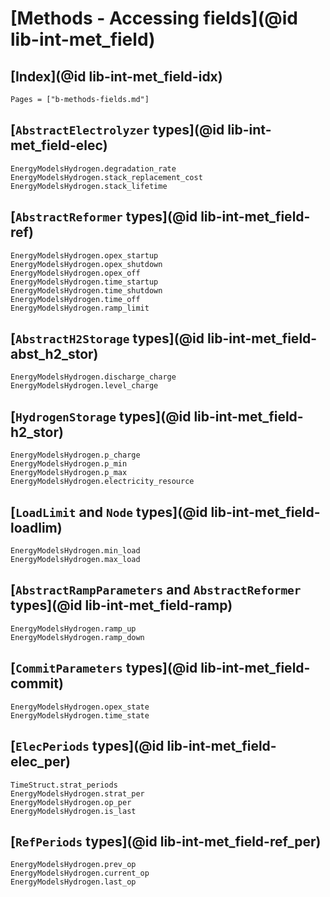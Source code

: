 
# [Methods - Accessing fields](@id lib-int-met_field)

## [Index](@id lib-int-met_field-idx)

```@index
Pages = ["b-methods-fields.md"]
```

## [`AbstractElectrolyzer` types](@id lib-int-met_field-elec)

```@docs
EnergyModelsHydrogen.degradation_rate
EnergyModelsHydrogen.stack_replacement_cost
EnergyModelsHydrogen.stack_lifetime
```

## [`AbstractReformer` types](@id lib-int-met_field-ref)

```@docs
EnergyModelsHydrogen.opex_startup
EnergyModelsHydrogen.opex_shutdown
EnergyModelsHydrogen.opex_off
EnergyModelsHydrogen.time_startup
EnergyModelsHydrogen.time_shutdown
EnergyModelsHydrogen.time_off
EnergyModelsHydrogen.ramp_limit
```

## [`AbstractH2Storage` types](@id lib-int-met_field-abst_h2_stor)

```@docs
EnergyModelsHydrogen.discharge_charge
EnergyModelsHydrogen.level_charge
```

## [`HydrogenStorage` types](@id lib-int-met_field-h2_stor)

```@docs
EnergyModelsHydrogen.p_charge
EnergyModelsHydrogen.p_min
EnergyModelsHydrogen.p_max
EnergyModelsHydrogen.electricity_resource
```

## [`LoadLimit` and `Node` types](@id lib-int-met_field-loadlim)

```@docs
EnergyModelsHydrogen.min_load
EnergyModelsHydrogen.max_load
```

## [`AbstractRampParameters` and `AbstractReformer` types](@id lib-int-met_field-ramp)

```@docs
EnergyModelsHydrogen.ramp_up
EnergyModelsHydrogen.ramp_down
```

## [`CommitParameters` types](@id lib-int-met_field-commit)

```@docs
EnergyModelsHydrogen.opex_state
EnergyModelsHydrogen.time_state
```

## [`ElecPeriods` types](@id lib-int-met_field-elec_per)

```@docs
TimeStruct.strat_periods
EnergyModelsHydrogen.strat_per
EnergyModelsHydrogen.op_per
EnergyModelsHydrogen.is_last
```

## [`RefPeriods` types](@id lib-int-met_field-ref_per)

```@docs
EnergyModelsHydrogen.prev_op
EnergyModelsHydrogen.current_op
EnergyModelsHydrogen.last_op
```

